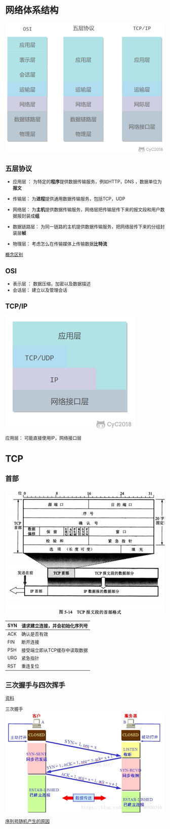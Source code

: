 # 网络体系结构

![-w363](media/16178476069916.png)

## 五层协议

- 应用层 ： 为特定的**程序**提供数据传输服务，例如HTTP，DNS ，数据单位为**报文**

- 传输层： 为**进程**提供通用数据传输服务，包括TCP，UDP

- 网络层： 为**主机**提供数据传输服务，网络层把传输层传下来的报文段和用户数据报封装成**组**

- 数据链路层： 为同一链路的主机提供数据传输服务，把网络层传下来的分组封装层**帧**

- 物理层： 考虑怎么在传输媒体上传输数据**比特流**

[概念区别](https://blog.csdn.net/a3192048/article/details/84671340)

## OSI

- 表示层 ： 数据压缩，加密以及数据描述
- 会话层： 建立以及管理会话

## TCP/IP

![](media/16178489009586.jpg)

应用层： 可能直接使用IP，网络接口层

# TCP

## 首部

![](media/16178745445197.jpg)


| SYN | 请求建立连接，并会初始化序列号 |  
| --- | --- | 
| ACK | 确认是否有效 |  
| FIN | 断开连接 |  
| PSH | 接受端立即从TCP缓存中读取数据 |  
| URG | 紧急指针 |  
| RST | 重连复位 |  


## 三次握手与四次挥手

[资料](https://www.cnblogs.com/bj-mr-li/p/11106390.html)

三次握手
![](media/16178749262326.jpg)


[序列号随机产生的原因](https://www.zhihu.com/question/397593729)